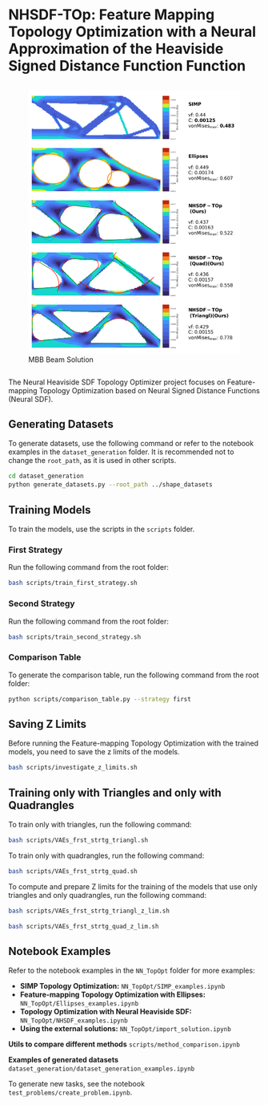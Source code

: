 # NHSDF-TOp: Feature Mapping Topology Optimization with a Neural Approximation of the Heaviside Signed Distance Function Function


<p align="center">
  <figure style="display: inline-block; width: %;">
    <img src="src/model_comparison/MBB_beam_half.png" alt="Brecket_SIMP_final">
    <figcaption>MBB Beam Solution</figcaption>
  </figure>
</p>
The Neural Heaviside SDF Topology Optimizer project focuses on Feature-mapping Topology Optimization based on Neural Signed Distance Functions (Neural SDF).

## Generating Datasets

To generate datasets, use the following command or refer to the notebook examples in the `dataset_generation` folder. It is recommended not to change the `root_path`, as it is used in other scripts.

```bash
cd dataset_generation
python generate_datasets.py --root_path ../shape_datasets
```

## Training Models

To train the models, use the scripts in the `scripts` folder.

### First Strategy

Run the following command from the root folder:

```bash
bash scripts/train_first_strategy.sh
```

### Second Strategy

Run the following command from the root folder:

```bash
bash scripts/train_second_strategy.sh
```

### Comparison Table

To generate the comparison table, run the following command from the root folder:

```bash
python scripts/comparison_table.py --strategy first
```

## Saving Z Limits

Before running the Feature-mapping Topology Optimization with the trained models, you need to save the z limits of the models.

```bash
bash scripts/investigate_z_limits.sh
```

## Training only with Triangles and only with Quadrangles

To train only with triangles, run the following command:

```bash
bash scripts/VAEs_frst_strtg_triangl.sh
```

To train only with quadrangles, run the following command:

```bash
bash scripts/VAEs_frst_strtg_quad.sh
```

To compute and prepare Z limits for the training of the models that use only triangles and only quadrangles, run the following command:

```bash
bash scripts/VAEs_frst_strtg_triangl_z_lim.sh
```

```bash
bash scripts/VAEs_frst_strtg_quad_z_lim.sh
```


## Notebook Examples

Refer to the notebook examples in the `NN_TopOpt` folder for more examples:

- **SIMP Topology Optimization:** `NN_TopOpt/SIMP_examples.ipynb`
- **Feature-mapping Topology Optimization with Ellipses:** `NN_TopOpt/Ellipses_examples.ipynb`
- **Topology Optimization with Neural Heaviside SDF:** `NN_TopOpt/NHSDF_examples.ipynb`
- **Using the external solutions:** `NN_TopOpt/import_solution.ipynb`

**Utils to compare different methods** `scripts/method_comparison.ipynb`

**Examples of generated datasets** `dataset_generation/dataset_generation_examples.ipynb`  

To generate new tasks, see the notebook `test_problems/create_problem.ipynb`.
